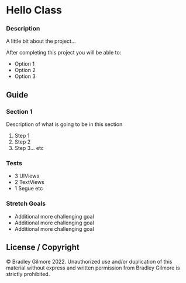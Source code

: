 # Hello Class

### Description



A little bit about the project...

After completing this project you will be able to:
* Option 1
* Option 2
* Option 3

## Guide

### Section 1

Description of what is going to be in this section

1. Step 1
2. Step 2
3. Step 3... etc

### Tests

* 3 UIViews
* 2 TextViews
* 1 Segue etc

### Stretch Goals

* Additional more challenging goal
* Additional more challenging goal
* Additional more challenging goal


## License / Copyright

© Bradley Gilmore 2022. Unauthorized use and/or duplication of this material without express and written permission from Bradley Gilmore is strictly prohibited.
